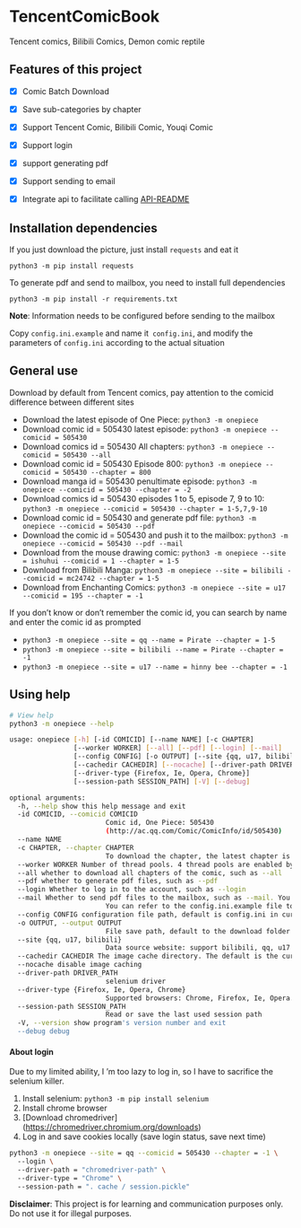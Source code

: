 # TencentComicBook

Tencent comics, Bilibili Comics, Demon comic reptile

## Features of this project

- [x] Comic Batch Download
- [x] Save sub-categories by chapter
- [x] Support Tencent Comic, Bilibili Comic, Youqi Comic
- [x] Support login
- [x] support generating pdf
- [x] Support sending to email
- [x] Integrate api to facilitate calling [API-README](API-README.md)


## Installation dependencies

If you just download the picture, just install `requests` and eat it

`python3 -m pip install requests`

To generate pdf and send to mailbox, you need to install full dependencies

`python3 -m pip install -r requirements.txt`

**Note**: Information needs to be configured before sending to the mailbox

Copy `config.ini.example` and name it` config.ini`, and modify the parameters of `config.ini` according to the actual situation

## General use

Download by default from Tencent comics, pay attention to the comicid difference between different sites

- Download the latest episode of One Piece: `python3 -m onepiece`
- Download comic id = 505430 latest episode: `python3 -m onepiece --comicid = 505430`
- Download comics id = 505430 All chapters: `python3 -m onepiece --comicid = 505430 --all`
- Download comic id = 505430 Episode 800: `python3 -m onepiece --comicid = 505430 --chapter = 800`
- Download manga id = 505430 penultimate episode: `python3 -m onepiece --comicid = 505430 --chapter = -2`
- Download comics id = 505430 episodes 1 to 5, episode 7, 9 to 10: `python3 -m onepiece --comicid = 505430 --chapter = 1-5,7,9-10`
- Download comic id = 505430 and generate pdf file: `python3 -m onepiece --comicid = 505430 --pdf`
- Download the comic id = 505430 and push it to the mailbox: `python3 -m onepiece --comicid = 505430 --pdf --mail`
- Download from the mouse drawing comic: `python3 -m onepiece --site = ishuhui --comicid = 1 --chapter = 1-5`
- Download from Bilibili Manga: `python3 -m onepiece --site = bilibili --comicid = mc24742 --chapter = 1-5`
- Download from Enchanting Comics: `python3 -m onepiece --site = u17 --comicid = 195 --chapter = -1`

If you don’t know or don’t remember the comic id, you can search by name and enter the comic id as prompted

- `python3 -m onepiece --site = qq --name = Pirate --chapter = 1-5`
- `python3 -m onepiece --site = bilibili --name = Pirate --chapter = -1`
- `python3 -m onepiece --site = u17 --name = hinny bee --chapter = -1`


## Using help

```sh
# View help
python3 -m onepiece --help
```

```sh
usage: onepiece [-h] [-id COMICID] [--name NAME] [-c CHAPTER]
                [--worker WORKER] [--all] [--pdf] [--login] [--mail]
                [--config CONFIG] [-o OUTPUT] [--site {qq, u17, bilibili}]
                [--cachedir CACHEDIR] [--nocache] [--driver-path DRIVER_PATH]
                [--driver-type {Firefox, Ie, Opera, Chrome}]
                [--session-path SESSION_PATH] [-V] [--debug]

optional arguments:
  -h, --help show this help message and exit
  -id COMICID, --comicid COMICID
                        Comic id, One Piece: 505430
                        (http://ac.qq.com/Comic/ComicInfo/id/505430)
  --name NAME
  -c CHAPTER, --chapter CHAPTER
                        To download the chapter, the latest chapter is downloaded by default. E.g. -c 666 or -c 1-5,7,9-10
  --worker WORKER Number of thread pools. 4 thread pools are enabled by default.
  --all whether to download all chapters of the comic, such as --all
  --pdf whether to generate pdf files, such as --pdf
  --login Whether to log in to the account, such as --login
  --mail Whether to send pdf files to the mailbox, such as --mail. You need to configure email information in advance.
                        You can refer to the config.ini.example file to create and modify the config.ini file
  --config CONFIG configuration file path, default is config.ini in current directory
  -o OUTPUT, --output OUTPUT
                        File save path, default to the download folder under the current path
  --site {qq, u17, bilibili}
                        Data source website: support bilibili, qq, u17
  --cachedir CACHEDIR The image cache directory. The default is the current directory.
  --nocache disable image caching
  --driver-path DRIVER_PATH
                        selenium driver
  --driver-type {Firefox, Ie, Opera, Chrome}
                        Supported browsers: Chrome, Firefox, Ie, Opera. The default is Chrome
  --session-path SESSION_PATH
                        Read or save the last used session path
  -V, --version show program's version number and exit
  --debug debug
```

#### About login

Due to my limited ability, I ’m too lazy to log in, so I have to sacrifice the selenium killer.

1. Install selenium: `python3 -m pip install selenium`
2. Install chrome browser
3. [Download chromedriver] (https://chromedriver.chromium.org/downloads)
4. Log in and save cookies locally (save login status, save next time)
```sh
python3 -m onepiece --site = qq --comicid = 505430 --chapter = -1 \
  --login \
  --driver-path = "chromedriver-path" \
  --driver-type = "Chrome" \
  --session-path = ". cache / session.pickle"
```


**Disclaimer**: This project is for learning and communication purposes only. Do not use it for illegal purposes.
